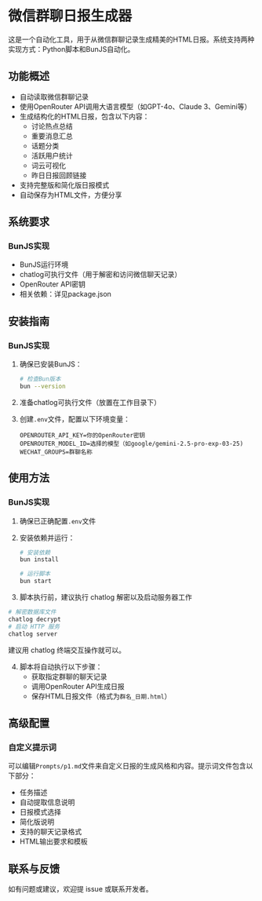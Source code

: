# 微信群聊日报生成器

这是一个自动化工具，用于从微信群聊记录生成精美的HTML日报。系统支持两种实现方式：Python脚本和BunJS自动化。

## 功能概述

- 自动读取微信群聊记录
- 使用OpenRouter API调用大语言模型（如GPT-4o、Claude 3、Gemini等）
- 生成结构化的HTML日报，包含以下内容：
  - 讨论热点总结
  - 重要消息汇总
  - 话题分类
  - 活跃用户统计
  - 词云可视化
  - 昨日日报回顾链接
- 支持完整版和简化版日报模式
- 自动保存为HTML文件，方便分享

## 系统要求

### BunJS实现

- BunJS运行环境
- chatlog可执行文件（用于解密和访问微信聊天记录）
- OpenRouter API密钥
- 相关依赖：详见package.json

## 安装指南

### BunJS实现

1. 确保已安装BunJS：
   ```bash
   # 检查Bun版本
   bun --version
   ```

2. 准备chatlog可执行文件（放置在工作目录下）

3. 创建`.env`文件，配置以下环境变量：
   ```
   OPENROUTER_API_KEY=你的OpenRouter密钥
   OPENROUTER_MODEL_ID=选择的模型（如google/gemini-2.5-pro-exp-03-25)
   WECHAT_GROUPS=群聊名称
   ```

## 使用方法

### BunJS实现

1. 确保已正确配置`.env`文件

2. 安装依赖并运行：
   ```bash
   # 安装依赖
   bun install
   
   # 运行脚本
   bun start
   ```

3. 脚本执行前，建议执行 chatlog 解密以及启动服务器工作

```sh
# 解密数据库文件
chatlog decrypt
# 启动 HTTP 服务
chatlog server
```

建议用 chatlog 终端交互操作就可以。

4. 脚本将自动执行以下步骤：
   - 获取指定群聊的聊天记录
   - 调用OpenRouter API生成日报
   - 保存HTML日报文件（格式为`群名_日期.html`）

## 高级配置

### 自定义提示词

可以编辑`Prompts/p1.md`文件来自定义日报的生成风格和内容。提示词文件包含以下部分：

- 任务描述
- 自动提取信息说明
- 日报模式选择
- 简化版说明
- 支持的聊天记录格式
- HTML输出要求和模板

## 联系与反馈

如有问题或建议，欢迎提 issue 或联系开发者。